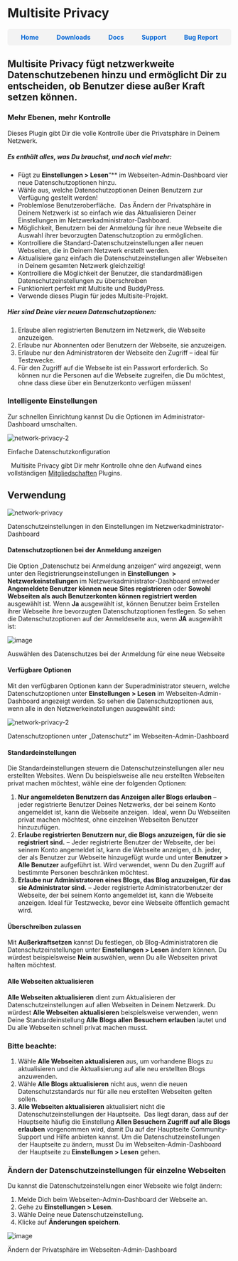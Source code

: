 # Multisite Privacy

<div style="display: flex; justify-content: space-around; background-color: #f3f3f3; padding: 10px; border-radius: 5px;">
  <a href="https://cp-psource.github.io/ps-multisite-privacy/" style="text-decoration: none; color: #0366d6; font-weight: bold;">Home</a>
  <a href="https://github.com/cp-psource/ps-multisite-privacy/releases" style="text-decoration: none; color: #0366d6; font-weight: bold;">Downloads</a>
  <a href="https://github.com/cp-psource/ps-multisite-privacy/wiki" style="text-decoration: none; color: #0366d6; font-weight: bold;">Docs</a>
  <a href="https://github.com/cp-psource/ps-multisite-privacy/discussions" style="text-decoration: none; color: #0366d6; font-weight: bold;">Support</a>
  <a href="https://github.com/cp-psource/ps-multisite-privacy/issues" style="text-decoration: none; color: #0366d6; font-weight: bold;">Bug Report</a> 
</div>

## Multisite Privacy fügt netzwerkweite Datenschutzebenen hinzu und ermöglicht Dir zu entscheiden, ob Benutzer diese außer Kraft setzen können.

### Mehr Ebenen, mehr Kontrolle

Dieses Plugin gibt Dir die volle Kontrolle über die Privatsphäre in Deinem Netzwerk.  

##### Es enthält alles, was Du brauchst, und noch viel mehr:

* Fügt zu **Einstellungen > Lesen**“** im Webseiten-Admin-Dashboard vier neue Datenschutzoptionen hinzu.
* Wähle aus, welche Datenschutzoptionen Deinen Benutzern zur Verfügung gestellt werden!
* Problemlose Benutzeroberfläche.  Das Ändern der Privatsphäre in Deinem Netzwerk ist so einfach wie das Aktualisieren Deiner         Einstellungen im Netzwerkadministrator-Dashboard.
* Möglichkeit, Benutzern bei der Anmeldung für ihre neue Webseite die Auswahl ihrer bevorzugten Datenschutzoption zu ermöglichen.
* Kontrolliere die Standard-Datenschutzeinstellungen aller neuen Webseiten, die in Deinem Netzwerk erstellt werden.
* Aktualisiere ganz einfach die Datenschutzeinstellungen aller Webseiten in Deinem gesamten Netzwerk gleichzeitig!
* Kontrolliere die Möglichkeit der Benutzer, die standardmäßigen Datenschutzeinstellungen zu überschreiben
* Funktioniert perfekt mit Multisite und BuddyPress.
* Verwende dieses Plugin für jedes Multisite-Projekt.

##### Hier sind Deine vier neuen Datenschutzoptionen:

1. Erlaube allen registrierten Benutzern im Netzwerk, die Webseite anzuzeigen.
2. Erlaube nur Abonnenten oder Benutzern der Webseite, sie anzuzeigen.
3. Erlaube nur den Administratoren der Webseite den Zugriff – ideal für Testzwecke.
4. Für den Zugriff auf die Webseite ist ein Passwort erforderlich. So können nur die Personen auf die Webseite zugreifen, die Du möchtest, ohne dass diese über ein Benutzerkonto verfügen müssen!

### Intelligente Einstellungen

Zur schnellen Einrichtung kannst Du die Optionen im Administrator-Dashboard umschalten. 

![network-privacy-2](images/network-privacy-2.png)

 Einfache Datenschutzkonfiguration

   Multisite Privacy gibt Dir mehr Kontrolle ohne den Aufwand eines vollständigen [Mitgliedschaften](https://cp-psource.github.io/mitgliedschaften-pro/) Plugins.

## Verwendung

![network-privacy](images/network-privacy.png) 

 Datenschutzeinstellungen in den Einstellungen im Netzwerkadministrator-Dashboard

#### Datenschutzoptionen bei der Anmeldung anzeigen

Die Option „Datenschutz bei Anmeldung anzeigen“ wird angezeigt, wenn unter den Registrierungseinstellungen in **Einstellungen  > Netzwerkeinstellungen** im Netzwerkadministrator-Dashboard entweder **Angemeldete Benutzer können neue Sites registrieren** oder **Sowohl Webseiten als auch Benutzerkonten können registriert werden** ausgewählt ist. Wenn **Ja** ausgewählt ist, können Benutzer beim Erstellen ihrer Webseite ihre bevorzugten Datenschutzoptionen festlegen. So sehen die Datenschutzoptionen auf der Anmeldeseite aus, wenn **JA** ausgewählt ist: 

![image](images/privacy62.jpg) 

 Auswählen des Datenschutzes bei der Anmeldung für eine neue Webseite

#### Verfügbare Optionen

Mit den verfügbaren Optionen kann der Superadministrator steuern, welche Datenschutzoptionen unter **Einstellungen > Lesen** im Webseiten-Admin-Dashboard angezeigt werden. So sehen die Datenschutzoptionen aus, wenn alle in den Netzwerkeinstellungen ausgewählt sind:

![network-privacy-2](images/network-privacy-2.png)

 Datenschutzoptionen unter „Datenschutz“ im Webseiten-Admin-Dashboard

#### Standardeinstellungen

Die Standardeinstellungen steuern die Datenschutzeinstellungen aller neu erstellten Websites. Wenn Du beispielsweise alle neu erstellten Webseiten privat machen möchtest, wähle eine der folgenden Optionen:

1. **Nur angemeldeten Benutzern das Anzeigen aller Blogs erlauben** – jeder registrierte Benutzer Deines Netzwerks, der bei seinem Konto angemeldet ist, kann die Webseite anzeigen.  Ideal, wenn Du Webseiiten privat machen möchtest, ohne einzelnen Webseiten Benutzer hinzuzufügen.
2. **Erlaube registrierten Benutzern nur, die Blogs anzuzeigen, für die sie registriert sind.** – Jeder registrierte Benutzer der Webseite, der bei seinem Konto angemeldet ist, kann die Webseite anzeigen, d.h. jeder, der als Benutzer zur Webseite hinzugefügt wurde und unter **Benutzer > Alle Benutzer** aufgeführt ist. Wird verwendet, wenn Du den Zugriff auf bestimmte Personen beschränken möchtest.
3. **Erlaube nur Administratoren eines Blogs, das Blog anzuzeigen, für das sie Administrator sind.** – Jeder registrierte Administratorbenutzer der Webseite, der bei seinem Konto angemeldet ist, kann die Webseite anzeigen. Ideal für Testzwecke, bevor eine Webseite öffentlich gemacht wird.

#### Überschreiben zulassen

Mit **Außerkraftsetzen** kannst Du festlegen, ob Blog-Administratoren die Datenschutzeinstellungen unter **Einstellungen > Lesen** ändern können. Du würdest beispielsweise **Nein** auswählen, wenn Du alle Webseiten privat halten möchtest.

#### Alle Webseiten aktualisieren

**Alle Webseiten aktualisieren** dient zum Aktualisieren der Datenschutzeinstellungen auf allen Webseiten in Deinem Netzwerk. Du würdest **Alle Webseiten aktualisieren** beispielsweise verwenden, wenn Deine Standardeinstellung **Alle Blogs allen Besuchern erlauben** lautet und Du alle Webseiten schnell privat machen musst.

### Bitte beachte:

1. Wähle **Alle Webseiten aktualisieren** aus, um vorhandene Blogs zu aktualisieren und die Aktualisierung auf alle neu erstellten Blogs anzuwenden.
2. Wähle **Alle Blogs aktualisieren** nicht aus, wenn die neuen Datenschutzstandards nur für alle neu erstellten Webseiten gelten sollen.
3. **Alle Webseiten aktualisieren** aktualisiert nicht die Datenschutzeinstellungen der Hauptseite.  Das liegt daran, dass auf der Hauptseite häufig die Einstellung **Allen Besuchern Zugriff auf alle Blogs erlauben** vorgenommen wird, damit Du auf der Hauptseite Community-Support und Hilfe anbieten kannst. Um die Datenschutzeinstellungen der Hauptseite zu ändern, musst Du im Webseiten-Admin-Dashboard der Hauptseite zu **Einstellungen > Lesen** gehen.

### Ändern der Datenschutzeinstellungen für einzelne Webseiten

Du kannst die Datenschutzeinstellungen einer Webseite wie folgt ändern:

1. Melde Dich beim Webseiten-Admin-Dashboard der Webseite an. 
2. Gehe zu **Einstellungen > Lesen**. 
3. Wähle Deine neue Datenschutzeinstellung. 
4. Klicke auf **Änderungen speichern**.

![image](images/privacy64.jpg)

 Ändern der Privatsphäre im Webseiten-Admin-Dashboard